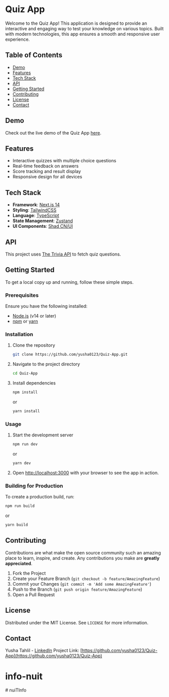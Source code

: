 # Quiz App

Welcome to the Quiz App! This application is designed to provide an interactive and engaging way to test your knowledge on various topics. Built with modern technologies, this app ensures a smooth and responsive user experience.

## Table of Contents

- [Demo](#demo)
- [Features](#features)
- [Tech Stack](#tech-stack)
- [API](#api)
- [Getting Started](#getting-started)
- [Contributing](#contributing)
- [License](#license)
- [Contact](#contact)

## Demo

Check out the live demo of the Quiz App [here](https://quizy-yusha.vercel.app/).

## Features

- Interactive quizzes with multiple choice questions
- Real-time feedback on answers
- Score tracking and result display
- Responsive design for all devices

## Tech Stack

- **Framework**: [Next.js 14](https://nextjs.org/)
- **Styling**: [TailwindCSS](https://tailwindcss.com/)
- **Language**: [TypeScript](https://www.typescriptlang.org/)
- **State Management**: [Zustand](https://zustand-demo.pmnd.rs/)
- **UI Components**: [Shad CN/UI](https://ui.shadcn.com/)

## API

This project uses [The Trivia API](https://the-trivia-api.com/) to fetch quiz questions.

## Getting Started

To get a local copy up and running, follow these simple steps.

### Prerequisites

Ensure you have the following installed:

- [Node.js](https://nodejs.org/) (v14 or later)
- [npm](https://www.npmjs.com/) or [yarn](https://yarnpkg.com/)

### Installation

1. Clone the repository
   ```sh
   git clone https://github.com/yusha0123/Quiz-App.git
   ```
2. Navigate to the project directory
   ```sh
   cd Quiz-App
   ```
3. Install dependencies
   ```sh
   npm install
   ```
   or
   ```sh
   yarn install
   ```

### Usage

1. Start the development server
   ```sh
   npm run dev
   ```
   or
   ```sh
   yarn dev
   ```
2. Open [http://localhost:3000](http://localhost:3000) with your browser to see the app in action.

### Building for Production

To create a production build, run:
```sh
npm run build
```
or
```sh
yarn build
```

## Contributing

Contributions are what make the open source community such an amazing place to learn, inspire, and create. Any contributions you make are **greatly appreciated**.

1. Fork the Project
2. Create your Feature Branch (`git checkout -b feature/AmazingFeature`)
3. Commit your Changes (`git commit -m 'Add some AmazingFeature'`)
4. Push to the Branch (`git push origin feature/AmazingFeature`)
5. Open a Pull Request

## License

Distributed under the MIT License. See `LICENSE` for more information.

## Contact

Yusha Tahlil - [LinkedIn](https://www.linkedin.com/in/yusha-tahlil/)
Project Link: [https://github.com/yusha0123/Quiz-App](https://github.com/yusha0123/Quiz-App)
# info-nuit
#   n u i T I n f o  
 